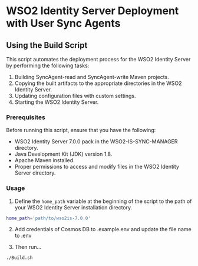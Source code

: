 # WSO2 Identity Server Deployment with User Sync Agents

## Using the Build Script

This script automates the deployment process for the WSO2 Identity Server by performing the following tasks:

1. Building SyncAgent-read and SyncAgent-write Maven projects.
2. Copying the built artifacts to the appropriate directories in the WSO2 Identity Server.
3. Updating configuration files with custom settings.
4. Starting the WSO2 Identity Server.

### Prerequisites

Before running this script, ensure that you have the following:

- WSO2 Identity Server 7.0.0 pack in the WSO2-IS-SYNC-MANAGER directory.
- Java Development Kit (JDK) version 1.8.
- Apache Maven installed.
- Proper permissions to access and modify files in the WSO2 Identity Server directory.

### Usage

1. Define the `home_path` variable at the beginning of the script to the path of your WSO2 Identity Server installation directory.

```bash
home_path='path/to/wso2is-7.0.0'
```

2. Add credentials of Cosmos DB to .example.env and update the file name to .env

3. Then run...
```bash
./Build.sh
```
